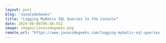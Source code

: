 ```yaml
---
layout: post
blog: "JavaCodeGeeks"
title: "Logging MyBatis SQL Queries to the Console"
date: 2024-08-06T06:58:55Z
image: images/javacodegeeks.png
remote_url: "https://www.javacodegeeks.com/logging-mybatis-sql-queries-to-the-console.html"
---
```

